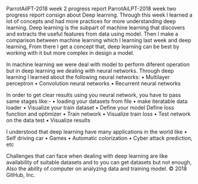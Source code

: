 ParrotAilPT-2018 week 2 progress report
ParrotAiLPT-2018 week two progress report consign about Deep learning. Through this week l learned a lot of concepts and had more practices for more understanding deep learning.
 Deep learning is the subpart of machine learning that discovers and extracts the useful features from data using model. Then l make a comparison between machine learning which l learning last week and deep learning, From there l get a concept that, deep learning can be best by working with it but more complex in design a model.

 In machine learning we were deal with model to perform diferent operation but in deep learning we dealing with neural networks. Through deep learning l learned about the following neural networks:
 • Multilayer perceptron 
 • Convolution neural networks 
 • Recurrent neural networks

 In order to get clear results using you neural network, you have to pass same stages like:- 
 • loading your datasets from file 
 • make iteratable data loader 
 • Visualize your train dataset 
 • Define your model 
 Define loss function and optimizer 
 • Train network 
 • Visualize train loss 
 • Test network on the data test 
 • Visualize results

 I understood that deep learning have many applications in the world like 
 • Self driving car
 • Games 
 • Automatic colorization
 • Cyber attack prediction, etc

 Challenges that can face when dealing with deep learning are like availability of suitable datasets and to you can get datasets but not enough, Also the ability of computer on analyzing data and training model.
© 2018 GitHub, Inc.
